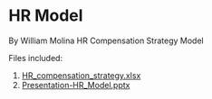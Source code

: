 # HR Model
By William Molina
HR Compensation Strategy Model

Files included:
1. <a href="https://github.com/wlmolina/wmolina-HR-Model/blob/master/HR_compensation_strategy.xlsx">HR_compensation_strategy.xlsx</a>
2. <a href="https://github.com/wlmolina/wmolina-HR-Model/blob/master/Presentation-HR_MODEL.pptx">Presentation-HR_Model.pptx<a/>
